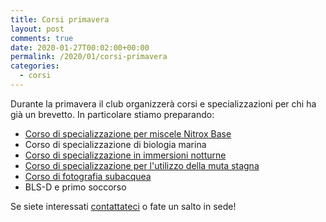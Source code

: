 ```yaml
---
title: Corsi primavera
layout: post
comments: true
date: 2020-01-27T00:02:00+00:00
permalink: /2020/01/corsi-primavera
categories:
  - corsi
---
```


Durante la primavera il club organizzerà corsi e specializzazioni per chi ha già un brevetto. In particolare stiamo preparando:

- [Corso di specializzazione per miscele Nitrox Base](/corso-nitrox-base)
- Corso di specializzazione di biologia marina
- [Corso di specializzazione in immersioni notturne](/corso-immersione-notturna)
- [Corso di specializzazione per l'utilizzo della muta stagna](/corso-immersione-con-muta-stagna)
- [Corso di fotografia subacquea](/corso-fotografia-subacquea/)
- BLS-D e primo soccorso

Se siete interessati [contattateci](/contattaci) o fate un salto in sede!

